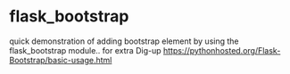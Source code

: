 # flask_bootstrap
quick demonstration of adding bootstrap element by using the flask_bootstrap module..
for extra Dig-up https://pythonhosted.org/Flask-Bootstrap/basic-usage.html
